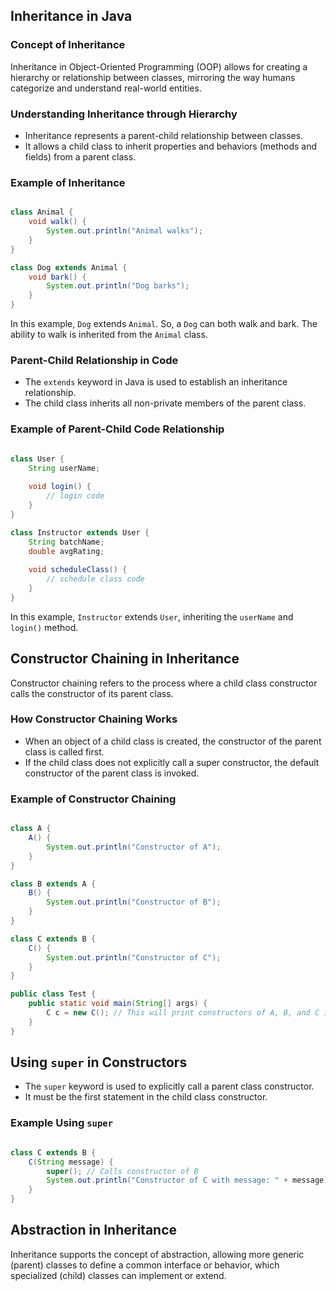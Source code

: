 ## Inheritance in Java

### Concept of Inheritance

Inheritance in Object-Oriented Programming (OOP) allows for creating a hierarchy or relationship between classes, mirroring the way humans categorize and understand real-world entities.

### Understanding Inheritance through Hierarchy

- Inheritance represents a parent-child relationship between classes.
- It allows a child class to inherit properties and behaviors (methods and fields) from a parent class.

### Example of Inheritance

```java

class Animal {
    void walk() {
        System.out.println("Animal walks");
    }
}

class Dog extends Animal {
    void bark() {
        System.out.println("Dog barks");
    }
}
```
In this example, `Dog` extends `Animal`. So, a `Dog` can both walk and bark. The ability to walk is inherited from the `Animal` class.

### Parent-Child Relationship in Code

- The `extends` keyword in Java is used to establish an inheritance relationship.
- The child class inherits all non-private members of the parent class.

### Example of Parent-Child Code Relationship

```java

class User {
    String userName;
    
    void login() {
        // login code
    }
}

class Instructor extends User {
    String batchName;
    double avgRating;
    
    void scheduleClass() {
        // schedule class code
    }
}
```
In this example, `Instructor` extends `User`, inheriting the `userName` and `login()` method.

## Constructor Chaining in Inheritance

Constructor chaining refers to the process where a child class constructor calls the constructor of its parent class.

### How Constructor Chaining Works

- When an object of a child class is created, the constructor of the parent class is called first.
- If the child class does not explicitly call a super constructor, the default constructor of the parent class is invoked.

### Example of Constructor Chaining

```java

class A {
    A() {
        System.out.println("Constructor of A");
    }
}

class B extends A {
    B() {
        System.out.println("Constructor of B");
    }
}

class C extends B {
    C() {
        System.out.println("Constructor of C");
    }
}

public class Test {
    public static void main(String[] args) {
        C c = new C(); // This will print constructors of A, B, and C in order.
    }
}
```
## Using `super` in Constructors

- The `super` keyword is used to explicitly call a parent class constructor.
- It must be the first statement in the child class constructor.

### Example Using `super`

```java

class C extends B {
    C(String message) {
        super(); // Calls constructor of B
        System.out.println("Constructor of C with message: " + message);
    }
}
```
## Abstraction in Inheritance

Inheritance supports the concept of abstraction, allowing more generic (parent) classes to define a common interface or behavior, which specialized (child) classes can implement or extend.

